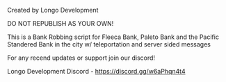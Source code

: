 Created by Longo Development

DO NOT REPUBLISH AS YOUR OWN!

This is a Bank Robbing script for Fleeca Bank, Paleto Bank and the Pacific Standered Bank in the city w/ teleportation and server sided messages

For any recend updates or support join our discord!

Longo Development Discord - 
https://discord.gg/w6aPhqn4t4
